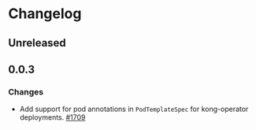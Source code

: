 # Changelog

## Unreleased

## 0.0.3

### Changes

- Add support for pod annotations in `PodTemplateSpec` for kong-operator deployments.
  [#1709](https://github.com/kong/kong-operator/pull/1709)
